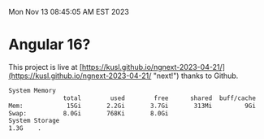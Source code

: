 Mon Nov 13 08:45:05 AM EST 2023

# Angular 16?


This project is live at [https://kusl.github.io/ngnext-2023-04-21/](https://kusl.github.io/ngnext-2023-04-21/ "next!") thanks to Github.

```bash
System Memory
               total        used        free      shared  buff/cache   available
Mem:            15Gi       2.2Gi       3.7Gi       313Mi         9Gi        13Gi
Swap:          8.0Gi       768Ki       8.0Gi
System Storage
1.3G	.
```
